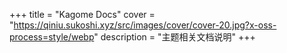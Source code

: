 +++
title = "Kagome Docs"
cover = "https://qiniu.sukoshi.xyz/src/images/cover/cover-20.jpg?x-oss-process=style/webp"
description = "主题相关文档说明"
+++